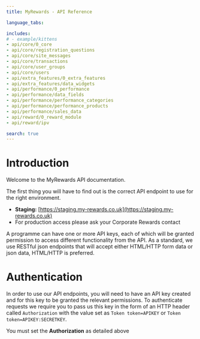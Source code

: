 ```yaml
---
title: MyRewards - API Reference

language_tabs:

includes:
# - example/kittens
- api/core/0_core
- api/core/registration_questions
- api/core/site_messages
- api/core/transactions
- api/core/user_groups
- api/core/users
- api/extra_features/0_extra_features
- api/extra_features/data_widgets
- api/performance/0_performance
- api/performance/data_fields
- api/performance/performance_categories
- api/performance/performance_products
- api/performance/sales_data
- api/reward/0_reward_module
- api/reward/ipv

search: true
---
```


# Introduction
Welcome to the MyRewards API documentation.

The first thing you will have to find out is the correct API endpoint to use for
the right environment.

- **Staging:** [https://staging.my-rewards.co.uk](https://staging.my-rewards.co.uk)
- For production access please ask your Corporate Rewards contact

A programme can have one or more API keys, each of which will be granted
permission to access different functionality from the API. As a standard, we use
RESTful json endpoints that will accept either HTML/HTTP form data or json data,
HTML/HTTP is preferred.

# Authentication

In order to use our API endpoints, you will need to have an API key created and
for this key to be granted the relevant permissions. To authenticate requests we
require you to pass us this key in the form of an HTTP header called
`Authorization` with the value set as `Token token=APIKEY` or `Token token=APIKEY:SECRETKEY`.

<aside class="warning">You must set the <strong>Authorization</strong> as detailed above</aside>
